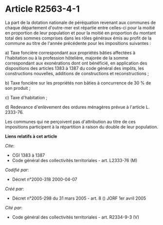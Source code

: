 # Article R2563-4-1

La part de la dotation nationale de péréquation revenant aux communes de chaque département d'outre-mer est répartie entre
celles-ci pour la moitié en proportion de leur population et pour la moitié en proportion du montant total des sommes
comprises dans les rôles généraux émis au profit de la commune au titre de l'année précédente pour les impositions
suivantes :

a) Taxe foncière correspondant aux propriétés bâties affectées à l'habitation ou à la profession hôtelière, majorée de la
somme correspondant aux exonérations dont ont bénéficié, en application des dispositions des articles 1383 à 1387 du code
général des impôts, les constructions nouvelles, additions de constructions et reconstructions ;

b) Taxe foncière sur les propriétés non bâties à concurrence de 30 % de son produit ;

c) Taxe d'habitation ;

d) Redevance d'enlèvement des ordures ménagères prévue à l'article L. 2333-76.

Les communes qui ne perçoivent pas d'attribution au titre de ces impositions participent à la répartition à raison du double
de leur population.

**Liens relatifs à cet article**

_Cite_:

  - CGI 1383 à 1387
  - Code général des collectivités territoriales - art. L2333-76 (M)

_Codifié par_:

  - Décret n°2000-318 2000-04-07

_Créé par_:

  - Décret n°2005-298 du 31 mars 2005 - art. 8 () JORF 1er avril 2005

_Cité par_:

  - Code général des collectivités territoriales - art. R2334-9-3 (V)
